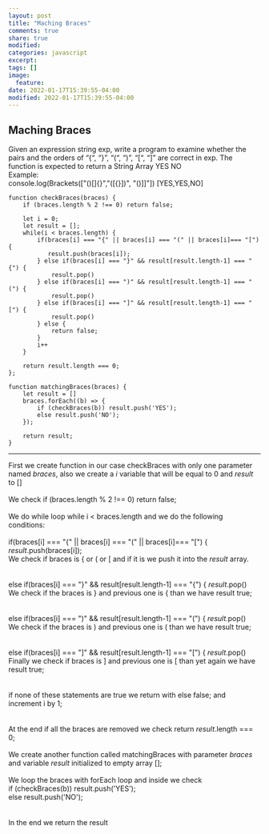 ```yaml
---
layout: post
title: "Maching Braces"
comments: true
share: true
modified:
categories: javascript
excerpt:
tags: []
image:
  feature:
date: 2022-01-17T15:39:55-04:00
modified: 2022-01-17T15:39:55-04:00
---
```


## Maching Braces


Given an expression string exp, write a program to examine whether the pairs and the orders of “{“, “}”, “(“, “)”, “[“, “]” are correct in exp. The function is expected to return a String Array YES NO
<br>
Example:<br>
console.log(Brackets(["()[]()[]{}","([{}])", "()]]"]) [YES,YES,NO] <br>



~~~
function checkBraces(braces) {
    if (braces.length % 2 !== 0) return false;
    
    let i = 0;
    let result = [];
    while(i < braces.length) {
        if(braces[i] === "{" || braces[i] === "(" || braces[i]=== "[") {
           result.push(braces[i]);
        } else if(braces[i] === "}" && result[result.length-1] === "{") {
            result.pop()
        } else if(braces[i] === ")" && result[result.length-1] === "(") {
            result.pop()
        } else if(braces[i] === "]" && result[result.length-1] === "[") {
            result.pop()
        } else {
            return false;
        }
        i++
    }
    
    return result.length === 0;
};

function matchingBraces(braces) {
    let result = []
    braces.forEach((b) => {
        if (checkBraces(b)) result.push('YES');
        else result.push('NO');
    });
    
    return result;
}

~~~
___

First we create function in our case checkBraces with only one parameter named *braces*, also we create a *i* variable that will be equal to 0 and *result* to [] 
<br><br>
We check if (braces.length % 2 !== 0) return false;
<br><br>
We do while loop while i < braces.length and we do the following conditions:
<br><br>
 if(braces[i] === "{" || braces[i] === "(" || braces[i]=== "[") {
           *result*.push(braces[i]);<br>
We check if braces is { or ( or [ and if it is we push it into the *result* array.<br>
<br><br>
else if(braces[i] === "}" && result[result.length-1] === "{") {
            *result*.pop()<br>
We check if the braces is } and previous one is { than we have result true;<br>
<br><br>
else if(braces[i] === ")" && result[result.length-1] === "(") {
            *result*.pop()<br>
We check if the braces is ) and previous one is ( than we have result true;<br>
<br><br>
else if(braces[i] === "]" && result[result.length-1] === "[") {
            *result*.pop()<br>
Finally we check if braces is ] and previous one is [  than yet again we have result true;<br>
<br><br>
if none of these statements are true we return with else false; and increment i by 1;<br>
<br><br>
At the end if all the braces are removed we check  return *result*.length === 0;
<br><br>
We create another function called matchingBraces with parameter *braces* and variable *result* initialized to empty array [];
<br><br>
We loop the braces with forEach loop and inside we check <br>
if (checkBraces(b)) result.push('YES');<br>
else result.push('NO');<br>
<br><br>
In the end we return the result